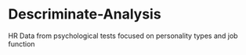 # Descriminate-Analysis
HR Data from psychological tests focused on personality types and job function
